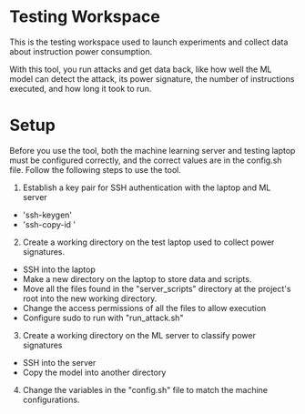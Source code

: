 # Testing Workspace
This is the testing workspace used to launch experiments and collect data about instruction power consumption.

With this tool, you run attacks and get data back, like how well the ML model can detect the attack, its power signature, the number of instructions executed, and how long it took to run.

# Setup
Before you use the tool, both the machine learning server and testing laptop must be configured correctly, and the correct values are in the config.sh file. Follow the following steps to use the tool.

1. Establish a key pair for SSH authentication with the laptop and ML server
 - 'ssh-keygen'
 - 'ssh-copy-id <host>'
2. Create a working directory on the test laptop used to collect power signatures.
 - SSH into the laptop
 - Make a new directory on the laptop to store data and scripts.
 - Move all the files found in the "server_scripts" directory at the project's root into the new working directory.
 - Change the access permissions of all the files to allow execution
 - Configure sudo to run with "run_attack.sh"
3. Create a working directory on the ML server to classify power signatures
 - SSH into the server
 - Copy the model into another directory
4. Change the variables in the "config.sh" file to match the machine configurations.
